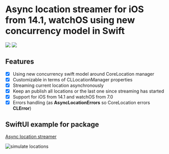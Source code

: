 # Async location streamer for iOS from 14.1, watchOS using new concurrency model in Swift

[![](https://img.shields.io/endpoint?url=https%3A%2F%2Fswiftpackageindex.com%2Fapi%2Fpackages%2FThe-Igor%2Fd3-async-location%2Fbadge%3Ftype%3Dswift-versions)](https://swiftpackageindex.com/The-Igor/d3-async-location) [![](https://img.shields.io/endpoint?url=https%3A%2F%2Fswiftpackageindex.com%2Fapi%2Fpackages%2FThe-Igor%2Fd3-async-location%2Fbadge%3Ftype%3Dplatforms)](https://swiftpackageindex.com/The-Igor/d3-async-location)
 ## Features
- [x] Using new concurrency swift model around CoreLocation manager
- [x] Customizable in terms of CLLocationManager properties
- [x] Streaming current location asynchronously
- [x] Keep an publish all locations or the last one since streaming has started
- [x] Support for iOS from 14.1 and watchOS from 7.0
- [x] Errors handling (as **AsyncLocationErrors** so CoreLocation errors **CLError**)

## SwiftUI example for package

[Async location streamer](https://github.com/The-Igor/d3-async-location)

 ![simulate locations](https://github.com/The-Igor/d3-async-location/blob/main/img/image9.gif)
